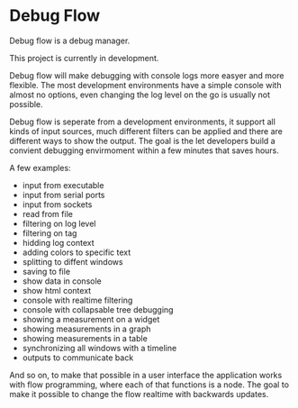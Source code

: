 # Debug Flow
Debug flow is a debug manager.

This project is currently in development.

Debug flow will make debugging with console logs more easyer and more flexible.
The most development environments have a simple console with almost no options, even changing the log level on the go is usually not possible.

Debug flow is seperate from a development environments, it support all kinds of input sources, much different filters can be applied and there are different ways to show the output. The goal is the let developers build a convient debugging envirmoment within a few minutes that saves hours.

A few examples:
- input from executable
- input from serial ports
- input from sockets
- read from file
- filtering on log level
- filtering on tag
- hidding log context
- adding colors to specific text
- splitting to diffent windows
- saving to file
- show data in console
- show html context
- console with realtime filtering
- console with collapsable tree debugging
- showing a measurement on a widget
- showing measurements in a graph
- showing measurements in a table
- synchronizing all windows with a timeline
- outputs to communicate back

And so on, to make that possible in a user interface the application works with flow programming, where each of that functions is a node. The goal to make it possible to change the flow realtime with backwards updates.

